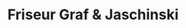 ---
title: "Friseur Graf & Jaschinski"
url: /stadtilm/friseur-graf-und-jaschinski/
shop: Friseur
---